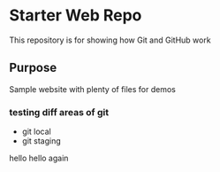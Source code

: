 # Starter Web Repo

This repository is for showing how Git and GitHub work

## Purpose

Sample website with plenty of files for demos

### testing diff areas of git

* git local
* git staging

hello
hello again